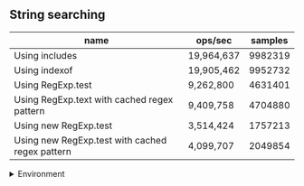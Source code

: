 ## String searching

|name|ops/sec|samples|
|-|-|-|
|Using includes|19,964,637|9982319|
|Using indexof|19,905,462|9952732|
|Using RegExp.test|9,262,800|4631401|
|Using RegExp.text with cached regex pattern|9,409,758|4704880|
|Using new RegExp.test|3,514,424|1757213|
|Using new RegExp.test with cached regex pattern|4,099,707|2049854|


<details>
<summary>Environment</summary>

* __Machine:__ linux x64 | 4 vCPUs | 15.2GB Mem
* __Run:__ Fri May 10 2024 00:20:46 GMT+0000 (Coordinated Universal Time)
</details>

<!--
{"environment":{"platform":"linux","arch":"x64","cpus":4,"totalMemory":15.245216369628906},"benchmarks":[{"name":"Using includes","opsSec":19964637.76040973,"samples":9982319},{"name":"Using indexof","opsSec":19905462.407566343,"samples":9952732},{"name":"Using RegExp.test","opsSec":9262800.18445739,"samples":4631401},{"name":"Using RegExp.text with cached regex pattern","opsSec":9409758.118031478,"samples":4704880},{"name":"Using new RegExp.test","opsSec":3514424.727778125,"samples":1757213},{"name":"Using new RegExp.test with cached regex pattern","opsSec":4099707.713013532,"samples":2049854}]}-->
